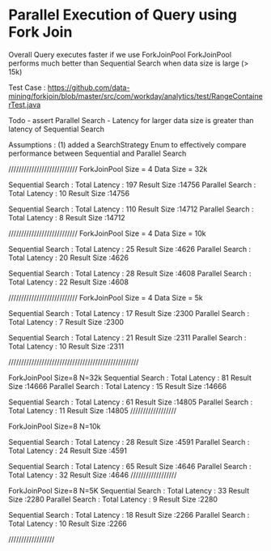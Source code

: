 # Parallel Execution of Query using Fork Join

Overall Query executes faster if we use ForkJoinPool
ForkJoinPool performs much better than Sequential Search when data size is large (> 15k)

Test Case : https://github.com/data-mining/forkjoin/blob/master/src/com/workday/analytics/test/RangeContainerTest.java

Todo - assert Parallel Search -  Latency for larger data size is greater than latency of Sequential Search

Assumptions : (1) added a SearchStrategy Enum to effectively compare performance between Sequential and Parallel Search

///////////////////////////
ForkJoinPool Size = 4
Data Size = 32k

Sequential Search : Total Latency : 197 Result Size :14756
Parallel Search : Total Latency : 10 Result Size :14756

Sequential Search : Total Latency : 110 Result Size :14712
Parallel Search : Total Latency : 8 Result Size :14712

///////////////////////////
ForkJoinPool Size = 4
Data Size = 10k

Sequential Search : Total Latency : 25 Result Size :4626
Parallel Search : Total Latency : 20 Result Size :4626

Sequential Search : Total Latency : 28 Result Size :4608
Parallel Search : Total Latency : 22 Result Size :4608

///////////////////////////
ForkJoinPool Size = 4
Data Size = 5k

Sequential Search : Total Latency : 17 Result Size :2300
Parallel Search : Total Latency : 7 Result Size :2300

Sequential Search : Total Latency : 21 Result Size :2311
Parallel Search : Total Latency : 10 Result Size :2311


///////////////////////////////////////////////////

ForkJoinPool Size=8
N=32k
Sequential Search : Total Latency : 81 Result Size :14666
Parallel Search : Total Latency : 15 Result Size :14666

Sequential Search : Total Latency : 61 Result Size :14805
Parallel Search : Total Latency : 11 Result Size :14805
//////////////////

ForkJoinPool Size=8
N=10k

Sequential Search : Total Latency : 28 Result Size :4591
Parallel Search : Total Latency : 24 Result Size :4591

Sequential Search : Total Latency : 65 Result Size :4646
Parallel Search : Total Latency : 32 Result Size :4646
//////////////////

ForkJoinPool Size=8
N=5K
Sequential Search : Total Latency : 33 Result Size :2280
Parallel Search : Total Latency : 9 Result Size :2280

Sequential Search : Total Latency : 18 Result Size :2266
Parallel Search : Total Latency : 10 Result Size :2266

//////////////////

